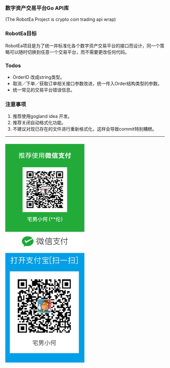 ### 数字资产交易平台Go API库
(The RobotEa Project is crypto coin trading api wrap)

### RobotEa目标
RobotEa项目是为了统一并标准化各个数字资产交易平台的接口而设计，同一个策略可以随时切换到任意一个交易平台，而不需要更改任何代码。

### Todos
- OrderID 改成string类型。
- 取消／下单／获取订单相关接口参数改进，统一传入Order结构类型的参数。
- 统一常见的交易平台错误信息。

### 注意事项
1. 推荐使用gogland idea 开发。
2. 推荐关闭自动格式化功能。
3. 不建议对现已存在的文件进行重新格式化，这样会导致commit特别糟糕。

-----------------

### 

<img src="https://raw.githubusercontent.com/openbtc/RobotEa/dev/wx_pay.JPG" width="250" alt="">&nbsp;&nbsp;&nbsp;<img src="https://raw.githubusercontent.com/openbtc/RobotEa/dev/IMG_1177.jpg" width="250" alt="">
